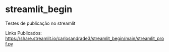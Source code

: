 # streamlit_begin
Testes de publicação no streamlit

Links Publicados:
https://share.streamlit.io/carlosandrade3/streamlit_begin/main/streamlit_prof.py
